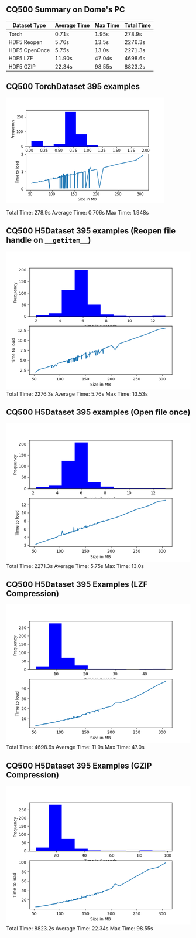 ## CQ500 Summary on Dome's PC
| Dataset Type | Average Time | Max Time | Total Time |
|--------------|--------------|----------|------------|
| Torch        |   0.71s      |   1.95s  |  278.9s    |
| HDF5 Reopen  |   5.76s      |   13.5s  |  2276.3s   |
| HDF5 OpenOnce|   5.75s      |   13.0s  |  2271.3s   |
| HDF5 LZF     |   11.90s     |  47.04s  |  4698.6s   |
| HDF5 GZIP    |   22.34s     | 98.55s   |  8823.2s   |


## CQ500 TorchDataset 395 examples
![CQ500 Results on Domes PC](torchvtk/benchmarks/results/cq500_torch.png)

Total Time: 278.9s
Average Time: 0.706s
Max Time: 1.948s

## CQ500 H5Dataset 395 examples (Reopen file handle on `__getitem__`)
![CQ500 Results H5 Dome](torchvtk/benchmarks/results/cq500_hdf5_reopen.png)
Total Time: 2276.3s
Average Time: 5.76s
Max Time: 13.53s

## CQ500 H5Dataset 395 examples (Open file once)
![CQ500 Results H5 Dome](torchvtk/benchmarks/results/cq500_hdf5_openonce.png)
Total Time: 2271.3s
Average Time: 5.75s
Max Time: 13.0s

## CQ500 H5Dataset 395 Examples (LZF Compression)
![CQ500 Results H5 Dome](torchvtk/benchmarks/results/cq500_hdf5_lzf.png)
Total Time: 4698.6s
Average Time: 11.9s
Max Time: 47.0s

## CQ500 H5Dataset 395 Examples (GZIP Compression)
![CQ500 Results H5 Dome](torchvtk/benchmarks/results/cq500_hdf5_gzip.png)
Total Time: 8823.2s
Average Time: 22.34s
Max Time: 98.55s
